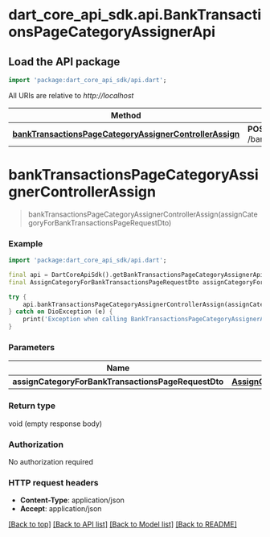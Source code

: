 # dart_core_api_sdk.api.BankTransactionsPageCategoryAssignerApi

## Load the API package
```dart
import 'package:dart_core_api_sdk/api.dart';
```

All URIs are relative to *http://localhost*

Method | HTTP request | Description
------------- | ------------- | -------------
[**bankTransactionsPageCategoryAssignerControllerAssign**](BankTransactionsPageCategoryAssignerApi.md#banktransactionspagecategoryassignercontrollerassign) | **POST** /bank/transactions/page/category/assign | 


# **bankTransactionsPageCategoryAssignerControllerAssign**
> bankTransactionsPageCategoryAssignerControllerAssign(assignCategoryForBankTransactionsPageRequestDto)



### Example
```dart
import 'package:dart_core_api_sdk/api.dart';

final api = DartCoreApiSdk().getBankTransactionsPageCategoryAssignerApi();
final AssignCategoryForBankTransactionsPageRequestDto assignCategoryForBankTransactionsPageRequestDto = ; // AssignCategoryForBankTransactionsPageRequestDto | 

try {
    api.bankTransactionsPageCategoryAssignerControllerAssign(assignCategoryForBankTransactionsPageRequestDto);
} catch on DioException (e) {
    print('Exception when calling BankTransactionsPageCategoryAssignerApi->bankTransactionsPageCategoryAssignerControllerAssign: $e\n');
}
```

### Parameters

Name | Type | Description  | Notes
------------- | ------------- | ------------- | -------------
 **assignCategoryForBankTransactionsPageRequestDto** | [**AssignCategoryForBankTransactionsPageRequestDto**](AssignCategoryForBankTransactionsPageRequestDto.md)|  | 

### Return type

void (empty response body)

### Authorization

No authorization required

### HTTP request headers

 - **Content-Type**: application/json
 - **Accept**: application/json

[[Back to top]](#) [[Back to API list]](../README.md#documentation-for-api-endpoints) [[Back to Model list]](../README.md#documentation-for-models) [[Back to README]](../README.md)

